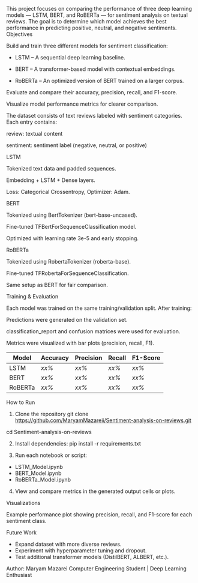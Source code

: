 This project focuses on comparing the performance of three deep learning models — LSTM, BERT, and RoBERTa — for sentiment analysis on textual reviews.
The goal is to determine which model achieves the best performance in predicting positive, neutral, and negative sentiments.
Objectives

Build and train three different models for sentiment classification:

* LSTM – A sequential deep learning baseline.

* BERT – A transformer-based model with contextual embeddings.

* RoBERTa – An optimized version of BERT trained on a larger corpus.

Evaluate and compare their accuracy, precision, recall, and F1-score.

Visualize model performance metrics for clearer comparison.

The dataset consists of text reviews labeled with sentiment categories.
Each entry contains:

review: textual content

sentiment: sentiment label (negative, neutral, or positive)

LSTM

Tokenized text data and padded sequences.

Embedding + LSTM + Dense layers.

Loss: Categorical Crossentropy, Optimizer: Adam.

BERT

Tokenized using BertTokenizer (bert-base-uncased).

Fine-tuned TFBertForSequenceClassification model.

Optimized with learning rate 3e-5 and early stopping.

RoBERTa

Tokenized using RobertaTokenizer (roberta-base).

Fine-tuned TFRobertaForSequenceClassification.

Same setup as BERT for fair comparison.

Training & Evaluation

Each model was trained on the same training/validation split.
After training:

Predictions were generated on the validation set.

classification_report and confusion matrices were used for evaluation.

Metrics were visualized with bar plots (precision, recall, F1).

| Model   | Accuracy | Precision | Recall | F1-Score |
| ------- | -------- | --------- | ------ | -------- |
| LSTM    | *xx%*    | *xx%*     | *xx%*  | *xx%*    |
| BERT    | *xx%*    | *xx%*     | *xx%*  | *xx%*    |
| RoBERTa | *xx%*    | *xx%*     | *xx%*  | *xx%*    |


How to Run

1. Clone the repository
git clone https://github.com/MaryamMazareii/Sentiment-analysis-on-reviews.git

cd Sentiment-analysis-on-reviews

2. Install dependencies:
pip install -r requirements.txt

3. Run each notebook or script:
* LSTM_Model.ipynb
* BERT_Model.ipynb
* RoBERTa_Model.ipynb

4. View and compare metrics in the generated output cells or plots.

Visualizations

Example performance plot showing precision, recall, and F1-score for each sentiment class.

Future Work

* Expand dataset with more diverse reviews.
* Experiment with hyperparameter tuning and dropout.
* Test additional transformer models (DistilBERT, ALBERT, etc.).

Author:
Maryam Mazarei
Computer Engineering Student | Deep Learning Enthusiast
